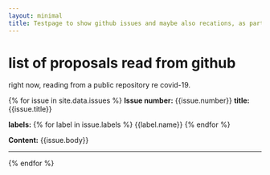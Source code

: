 ```yaml
---
layout: minimal
title: Testpage to show github issues and maybe also recations, as part of automatic proposals process
---
```


# list of proposals read from github 
right now, reading from a public repository re covid-19.

{% for issue in site.data.issues %}
**Issue number:** {{issue.number}}     **title:** {{issue.title}}

**labels:** {% for label in issue.labels %} <span style="background-color:#{{label.color}};"> {{label.name}} </span> {% endfor %}

**Content:** {{issue.body}}

---

{% endfor %}
